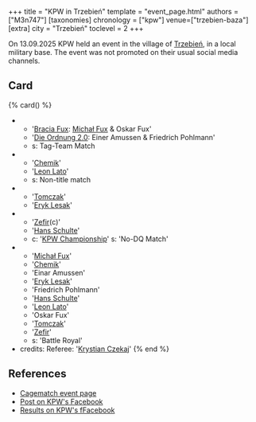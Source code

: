 +++
title = "KPW in Trzebień"
template = "event_page.html"
authors = ["M3n747"]
[taxonomies]
chronology = ["kpw"]
venue=["trzebien-baza"]
[extra]
city = "Trzebień"
toclevel = 2
+++

On 13.09.2025 KPW held an event in the village of [Trzebień][trzebien], in a local military base. The event was not promoted on their usual social media channels.

## Card

{% card() %}
- - '[Bracia Fux](@/tt/bracia-fux.md): [Michał Fux](@/w/michal-fux.md) & Oskar Fux'
  - '[Die Ordnung 2.0](@/tt/die-ordnung.md): Einer Amussen & Friedrich Pohlmann'
  - s: Tag-Team Match
- - '[Chemik](@/w/chemik.md)'
  - '[Leon Lato](@/w/leon-lato.md)'
  - s: Non-title match
- - '[Tomczak](@/w/tomczak.md)'
  - '[Eryk Lesak](@/w/eryk-lesak.md)'
- - '[Zefir](@/w/zefir.md)(c)'
  - '[Hans Schulte](@/w/hans-schulte.md)'
  - c: '[KPW Championship](@/c/kpw-championship.md)'
    s: 'No-DQ Match'
- - '[Michał Fux](@/w/michal-fux.md)'
  - '[Chemik](@/w/chemik.md)'
  - 'Einar Amussen'
  - '[Eryk Lesak](@/w/eryk-lesak.md)'
  - 'Friedrich Pohlmann'
  - '[Hans Schulte](@/w/hans-schulte.md)'
  - '[Leon Lato](@/w/leon-lato.md)'
  - 'Oskar Fux'
  - '[Tomczak](@/w/tomczak.md)'
  - '[Zefir](@/w/zefir.md)'
  - s: 'Battle Royal'
- credits:
    Referee: '[Krystian Czekaj](@/w/krystian-czekaj.md)'
{% end %}

## References

* [Cagematch event page](https://www.cagematch.net/?id=1&nr=434839)
* [Post on KPW's Facebook](https://www.facebook.com/kpwrestling/videos/2546203972402910)
* [Results on KPW's fFacebook](https://www.facebook.com/kpwrestling/posts/pfbid07wCQeqXmMLpXYmRBarHohJA9dKzLUcKpuGa6nHcGEUjdmZXRYU95yiTDcuiAdMn4l)

[trzebien]: https://en.wikipedia.org/wiki/Trzebie%C5%84,_Lower_Silesian_Voivodeship
